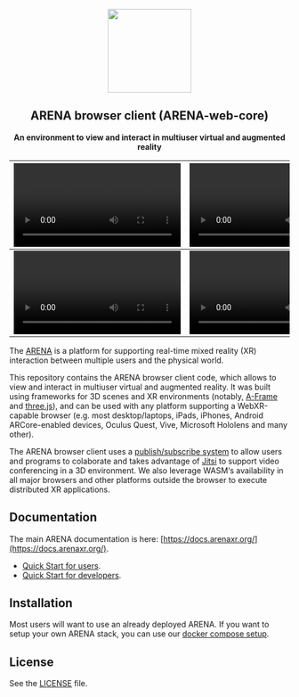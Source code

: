 
<p align="center"> <img alt="" src="static/images/xr-logo.png" width="150px"> </p>
<h2 align="center">ARENA browser client (ARENA-web-core)</h2>
<p align="center"><b>An environment to view and interact in multiuser virtual and augmented reality</b></p>


| <video src="https://user-images.githubusercontent.com/3301067/179424252-ff81a626-218b-4228-859f-6e5d86f09093.mp4"/> | <video src="https://user-images.githubusercontent.com/3301067/179424259-45a212b4-dff7-4d6d-b8cd-a349ac0d808d.mp4"/> |
|---------------------------------------------------------------------------------------------------------------------|---------------------------------------------------------------------------------------------------------------------|
| <video src="https://user-images.githubusercontent.com/3301067/179424261-8d2bde4b-bcd8-4006-b873-865ea9905927.mp4"/> | <video src="https://user-images.githubusercontent.com/3301067/179424266-cdf1241d-5d1a-4f37-bcf4-f2d8baf2af2e.mp4"/> |

The [ARENA](https://docs.arenaxr.org/) is a platform for supporting real-time mixed reality (XR) interaction between multiple users and the physical world.

This repository contains the ARENA browser client code, which allows to view and interact in multiuser virtual and augmented reality. It was built using frameworks for 3D scenes and XR environments (notably, [A-Frame](https://aframe.io/) and  [three.js](https://threejs.org/)), and can be used with any platform supporting a WebXR-capable browser (e.g. most desktop/laptops, iPads, iPhones, Android ARCore-enabled devices, Oculus Quest, Vive, Microsoft Hololens and many other).

The ARENA browser client uses a [publish/subscribe system](https://mqtt.org/) to allow users and programs to colaborate and takes advantage of [Jitsi](https://jitsi.org/) to support video conferencing in a 3D environment. We also leverage WASM‘s availability in all major browsers and other platforms outside the browser to execute distributed XR applications.

## Documentation
The main ARENA documentation is here: [https://docs.arenaxr.org/](https://docs.arenaxr.org/).

- [Quick Start for users](https://docs.arenaxr.org/content/overview/user-guide.html).
- [Quick Start for developers](https://docs.arenaxr.org/content/overview/dev-guide.html).

## Installation

Most users will want to use an already deployed ARENA. If you want to setup your own ARENA stack, you can use our [docker compose setup](https://github.com/arenaxr/arena-services-docker).

## License

See the [LICENSE](LICENSE) file.
